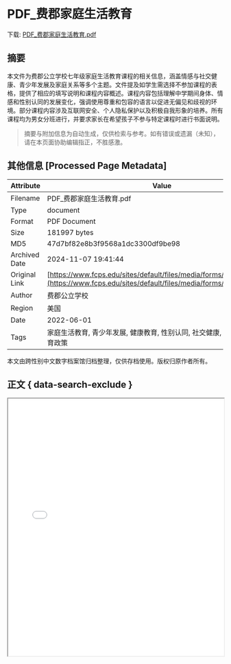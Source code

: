 # PDF_费郡家庭生活教育

<!-- tcd_download_link -->
下载: <a href="../PDF_费郡家庭生活教育.pdf" download>PDF_费郡家庭生活教育.pdf</a>
<!-- tcd_download_link_end -->

## 摘要

<!-- tcd_abstract -->
本文件为费郡公立学校七年级家庭生活教育课程的相关信息，涵盖情感与社交健康、青少年发展及家庭关系等多个主题。文件提及如学生需选择不参加课程的表格，提供了相应的填写说明和课程内容概述。课程内容包括理解中学期间身体、情感和性别认同的发展变化，强调使用尊重和包容的语言以促进无偏见和歧视的环境。部分课程内容涉及互联网安全、个人隐私保护以及积极自我形象的培养。所有课程均为男女分班进行，并要求家长在希望孩子不参与特定课程时进行书面说明。

<!-- tcd_abstract_end -->

> 摘要与附加信息为自动生成，仅供检索与参考。如有错误或遗漏（未知），请在本页面协助编辑指正，不胜感激。

## 其他信息 [Processed Page Metadata]

| Attribute       | Value                                  |
|-----------------|----------------------------------------|
| Filename        | PDF_费郡家庭生活教育.pdf                             |
| Type            | document                                 |
| Format          | PDF Document                               |
| Size            | 181997 bytes                           |
| MD5             | 47d7bf82e8b3f9568a1dc3300df9be98                                  |
| Archived Date   | 2024-11-07 19:41:44                             |
| Original Link   | [https://www.fcps.edu/sites/default/files/media/forms/chinese_19.pdf](https://www.fcps.edu/sites/default/files/media/forms/chinese_19.pdf)                         |
| Author          | 费郡公立学校                               |
| Region          | 美国                               |
| Date            | 2022-06-01                                 |
| Tags            | 家庭生活教育, 青少年发展, 健康教育, 性别认同, 社交健康, 课程信息, 美国教育政策                                 |

本文由跨性别中文数字档案馆归档整理，仅供存档使用。版权归原作者所有。


## 正文 { data-search-exclude }

<!-- tcd_main_text -->
<iframe src="../PDF_费郡家庭生活教育.pdf" width="100%" height="600px">
    <p>无法显示PDF，请下载查看。</p>
</iframe>
<!-- tcd_main_text_end -->

